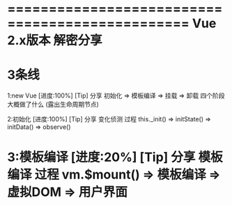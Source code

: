 ================================================
Vue 2.x版本 解密分享
================================================
3条线
================================================
1:new Vue [进度:100%]
[Tip] 分享 初始化 => 模板编译 => 挂载 => 卸载 四个阶段大概做了什么 (露出生命周期节点)

2:初始化 [进度:100%]
[Tip] 分享 变化侦测 过程
this._init() => initState() => initData() => observe()

3:模板编译 [进度:20%]
[Tip] 分享 模板编译 过程
vm.$mount() => 模板编译 => 虚拟DOM => 用户界面
================================================